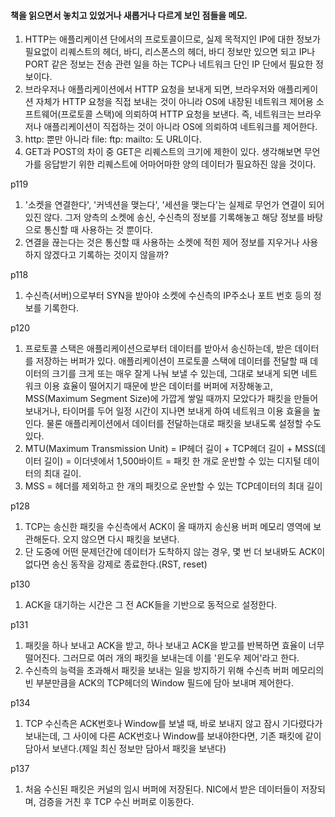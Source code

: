 #### 책을 읽으면서 놓치고 있었거나 새롭거나 다르게 보인 점들을 메모.

1. HTTP는 애플리케이션 단에서의 프로토콜이므로, 실제 목적지인 IP에 대한 정보가 필요없이 리퀘스트의 헤더, 바디, 리스폰스의 헤더, 바디 정보만 있으면 되고 IP나 PORT 같은 정보는 전송 관련 일을 하는 TCP나 네트워크 단인 IP 단에서 필요한 정보이다.
2. 브라우저나 애플리케이션에서 HTTP 요청을 보내게 되면, 브라우저와 애플리케이션 자체가 HTTP 요청을 직접 보내는 것이 아니라 OS에 내장된 네트워크 제어용 소프트웨어(프로토콜 스택)에 의뢰하여 HTTP 요청을 보낸다. 즉, 네트워크는 브라우저나 애플리케이션이 직접하는 것이 아니라 OS에 의뢰하여 네트워크를 제어한다.
3. http: 뿐만 아니라 file: ftp: mailto: 도 URL이다.
4. GET과 POST의 차이 중 GET은 리퀘스트의 크기에 제한이 있다. 생각해보면 무언가를 응답받기 위한 리퀘스트에 어마어마한 양의 데이터가 필요하진 않을 것이다.

p119
1. '소켓을 연결한다', '커넥션을 맺는다', '세션을 맺는다'는 실제로 무언가 연결이 되어 있진 않다. 그저 양측의 소켓에 송신, 수신측의 정보를 기록해놓고 해당 정보를 바탕으로 통신할 때 사용하는 것 뿐이다.
2. 연결을 끊는다는 것은 통신할 때 사용하는 소켓에 적힌 제어 정보를 지우거나 사용하지 않겠다고 기록하는 것이지 않을까?

p118
1. 수신측(서버)으로부터 SYN을 받아야 소켓에 수신측의 IP주소나 포트 번호 등의 정보를 기록한다.

p120
1. 프로토콜 스택은 애플리케이션으로부터 데이터를 받아서 송신하는데, 받은 데이터를 저장하는 버퍼가 있다. 애플리케이션이 프로토콜 스택에 데이터를 전달할 때 데이터의 크기를 크게 또는 매우 잘게 나눠 보낼 수 있는데, 그대로 보내게 되면 네트워크 이용 효율이 떨어지기 때문에 받은 데이터를 버퍼에 저장해놓고, MSS(Maximum Segment Size)에 가깝게 쌓일 때까지 모았다가 패킷을 만들어 보내거나, 타이머를 두어 일정 시간이 지나면 보내게 하여 네트워크 이용 효율을 높인다. 물론 애플리케이션에서 데이터를 전달하는대로 패킷을 보내도록 설정할 수도 있다.
2. MTU(Maximum Transmission Unit) = IP헤더 길이 + TCP헤더 길이 + MSS(데이터 길이) = 이더넷에서 1,500바이트 = 패킷 한 개로 운반할 수 있는 디지털 데이터의 최대 길이.
3. MSS = 헤더를 제외하고 한 개의 패킷으로 운반할 수 있는 TCP데이터의 최대 길이

p128
1. TCP는 송신한 패킷을 수신측에서 ACK이 올 때까지 송신용 버퍼 메모리 영역에 보관해둔다. 오지 않으면 다시 패킷을 보낸다.
2. 단 도중에 어떤 문제던간에 데이터가 도착하지 않는 경우, 몇 번 더 보내봐도 ACK이 없다면 송신 동작을 강제로 종료한다.(RST, reset)

p130
1. ACK을 대기하는 시간은 그 전 ACK들을 기반으로 동적으로 설정한다.

p131
1. 패킷을 하나 보내고 ACK을 받고, 하나 보내고 ACK을 받고를 반복하면 효율이 너무 떨어진다. 그러므로 여러 개의 패킷을 보내는데 이를 '윈도우 제어'라고 한다.
2. 수신측의 능력을 초과해서 패킷을 보내는 일을 방지하기 위해 수신측 버퍼 메모리의 빈 부분만큼을 ACK의 TCP헤더의 Window 필드에 담아 보내며 제어한다.

p134
1. TCP 수신측은 ACK번호나 Window를 보낼 때, 바로 보내지 않고 잠시 기다렸다가 보내는데, 그 사이에 다른 ACK번호나 Window를 보내야한다면, 기존 패킷에 같이 담아서 보낸다.(제일 최신 정보만 담아서 패킷을 보낸다)

p137
1. 처음 수신된 패킷은 커널의 임시 버퍼에 저장된다. NIC에서 받은 데이터들이 저장되며, 검증을 거친 후 TCP 수신 버퍼로 이동한다.

